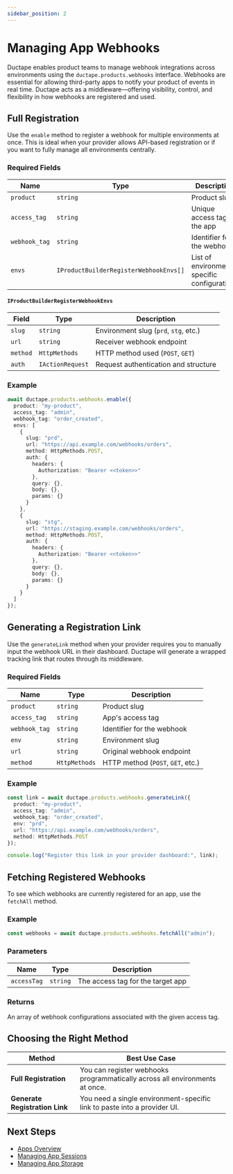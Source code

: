 ```yaml
---
sidebar_position: 2
---
```


# Managing App Webhooks

Ductape enables product teams to manage webhook integrations across environments using the `ductape.products.webhooks` interface. Webhooks are essential for allowing third-party apps to notify your product of events in real time. Ductape acts as a middleware—offering visibility, control, and flexibility in how webhooks are registered and used.

## Full Registration
Use the `enable` method to register a webhook for multiple environments at once. This is ideal when your provider allows API-based registration or if you want to fully manage all environments centrally.

### Required Fields
| Name           | Type                                  | Description                                |
|----------------|---------------------------------------|--------------------------------------------|
| `product`      | `string`                              | Product slug                               |
| `access_tag`   | `string`                              | Unique access tag for the app              |
| `webhook_tag`  | `string`                              | Identifier for the webhook                 |
| `envs`         | `IProductBuilderRegisterWebhookEnvs[]`| List of environment-specific configurations |

#### `IProductBuilderRegisterWebhookEnvs`
| Field     | Type             | Description                              |
|-----------|------------------|------------------------------------------|
| `slug`    | `string`         | Environment slug (`prd`, `stg`, etc.)    |
| `url`     | `string`         | Receiver webhook endpoint                |
| `method`  | `HttpMethods`    | HTTP method used (`POST`, `GET`)         |
| `auth`    | `IActionRequest` | Request authentication and structure     |

### Example
```typescript
await ductape.products.webhooks.enable({
  product: "my-product",
  access_tag: "admin",
  webhook_tag: "order_created",
  envs: [
    {
      slug: "prd",
      url: "https://api.example.com/webhooks/orders",
      method: HttpMethods.POST,
      auth: {
        headers: {
          Authorization: "Bearer <<token>>"
        },
        query: {},
        body: {},
        params: {}
      }
    },
    {
      slug: "stg",
      url: "https://staging.example.com/webhooks/orders",
      method: HttpMethods.POST,
      auth: {
        headers: {
          Authorization: "Bearer <<token>>"
        },
        query: {},
        body: {},
        params: {}
      }
    }
  ]
});
```

## Generating a Registration Link
Use the `generateLink` method when your provider requires you to manually input the webhook URL in their dashboard. Ductape will generate a wrapped tracking link that routes through its middleware.

### Required Fields
| Name           | Type          | Description                                  |
|----------------|---------------|----------------------------------------------|
| `product`      | `string`      | Product slug                                 |
| `access_tag`   | `string`      | App's access tag                             |
| `webhook_tag`  | `string`      | Identifier for the webhook                   |
| `env`          | `string`      | Environment slug                             |
| `url`          | `string`      | Original webhook endpoint                    |
| `method`       | `HttpMethods` | HTTP method (`POST`, `GET`, etc.)            |

### Example
```typescript
const link = await ductape.products.webhooks.generateLink({
  product: "my-product",
  access_tag: "admin",
  webhook_tag: "order_created",
  env: "prd",
  url: "https://api.example.com/webhooks/orders",
  method: HttpMethods.POST
});

console.log("Register this link in your provider dashboard:", link);
```

## Fetching Registered Webhooks
To see which webhooks are currently registered for an app, use the `fetchAll` method.

### Example
```typescript
const webhooks = await ductape.products.webhooks.fetchAll("admin");
```

### Parameters
| Name        | Type     | Description                          |
|-------------|----------|--------------------------------------|
| `accessTag` | `string` | The access tag for the target app    |

### Returns
An array of webhook configurations associated with the given access tag.

## Choosing the Right Method
| Method                        | Best Use Case                                                                 |
|-------------------------------|-------------------------------------------------------------------------------|
| **Full Registration**         | You can register webhooks programmatically across all environments at once.   |
| **Generate Registration Link** | You need a single environment-specific link to paste into a provider UI.      |

## Next Steps
- [Apps Overview](./getting-started.md)
- [Managing App Sessions](./sessions/)
- [Managing App Storage](./storage/)
